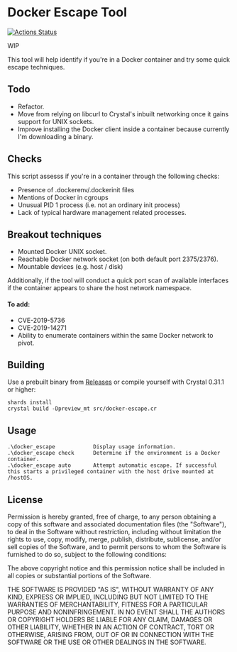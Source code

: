 # Docker Escape Tool

[![Actions Status](https://github.com/PercussiveElbow/docker-escape-tool/workflows/Main/badge.svg)](https://github.com/PercussiveElbow/docker-escape-tool/actions)

WIP

This tool will help identify if you're in a Docker container and try some quick escape techniques. 

## Todo
* Refactor.
* Move from relying on libcurl to Crystal's inbuilt networking once it gains support for UNIX sockets.
* Improve installing the Docker client inside a container because currently I'm downloading a binary. 

## Checks
This script assesss if you're in a container through the following checks:
* Presence of .dockerenv/.dockerinit files
* Mentions of Docker in cgroups
* Unusual PID 1 process (i.e. not an ordinary init process)
* Lack of typical hardware management related processes.

## Breakout techniques

* Mounted Docker UNIX socket.
* Reachable Docker network socket (on both default port 2375/2376).
* Mountable devices (e.g. host / disk)

Additionally, if the tool will conduct a quick port scan of available interfaces if the container appears to share the host network namespace.

#### To add:
* CVE-2019-5736
* CVE-2019-14271 
* Ability to enumerate containers within the same Docker network to pivot.

## Building

Use a prebuilt binary from [Releases]("https://github.com/PercussiveElbow/docker-escape-tool/releases") or compile yourself with Crystal 0.31.1 or higher:

```
shards install
crystal build -Dpreview_mt src/docker-escape.cr
```

## Usage

```
.\docker_escape            Display usage information.
.\docker_escape check      Determine if the environment is a Docker container.
.\docker_escape auto       Attempt automatic escape. If successful this starts a privileged container with the host drive mounted at /hostOS.
```

## License
Permission is hereby granted, free of charge, to any person obtaining a copy of this software and associated documentation files (the "Software"), to deal in the Software without restriction, including without limitation the rights to use, copy, modify, merge, publish, distribute, sublicense, and/or sell copies of the Software, and to permit persons to whom the Software is furnished to do so, subject to the following conditions:

The above copyright notice and this permission notice shall be included in all copies or substantial portions of the Software.

THE SOFTWARE IS PROVIDED "AS IS", WITHOUT WARRANTY OF ANY KIND, EXPRESS OR IMPLIED, INCLUDING BUT NOT LIMITED TO THE WARRANTIES OF MERCHANTABILITY, FITNESS FOR A PARTICULAR PURPOSE AND NONINFRINGEMENT. IN NO EVENT SHALL THE AUTHORS OR COPYRIGHT HOLDERS BE LIABLE FOR ANY CLAIM, DAMAGES OR OTHER LIABILITY, WHETHER IN AN ACTION OF CONTRACT, TORT OR OTHERWISE, ARISING FROM, OUT OF OR IN CONNECTION WITH THE SOFTWARE OR THE USE OR OTHER DEALINGS IN THE SOFTWARE.
